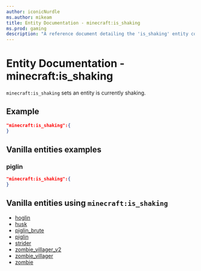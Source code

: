 ```yaml
---
author: iconicNurdle
ms.author: mikeam
title: Entity Documentation - minecraft:is_shaking
ms.prod: gaming
description: "A reference document detailing the 'is_shaking' entity component"
---
```


# Entity Documentation -  minecraft:is_shaking

`minecraft:is_shaking` sets an entity is currently shaking.

## Example

```json
"minecraft:is_shaking":{
}
```

## Vanilla entities examples

### piglin

```json
"minecraft:is_shaking":{
}
```

## Vanilla entities using `minecraft:is_shaking`

- [hoglin](../../../../Source/VanillaBehaviorPack_Snippets/entities/hoglin.md)
- [husk](../../../../Source/VanillaBehaviorPack_Snippets/entities/husk.md)
- [piglin_brute](../../../../Source/VanillaBehaviorPack_Snippets/entities/piglin_brute.md)
- [piglin](../../../../Source/VanillaBehaviorPack_Snippets/entities/piglin.md)
- [strider](../../../../Source/VanillaBehaviorPack_Snippets/entities/strider.md)
- [zombie_villager_v2](../../../../Source/VanillaBehaviorPack_Snippets/entities/zombie_villager_v2.md)
- [zombie_villager](../../../../Source/VanillaBehaviorPack_Snippets/entities/zombie_villager.md)
- [zombie](../../../../Source/VanillaBehaviorPack_Snippets/entities/zombie.md)
